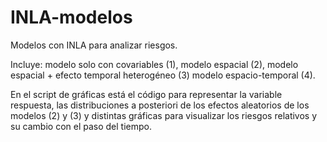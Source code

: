 # INLA-modelos
Modelos con INLA para analizar riesgos. 

Incluye: 
        modelo solo con covariables (1), 
        modelo espacial (2), modelo espacial + efecto temporal heterogéneo (3) 
        modelo espacio-temporal (4). 
        
En el script de gráficas está el código para representar la variable respuesta, 
las distribuciones a posteriori de los efectos aleatorios de los modelos (2) y (3) 
y distintas gráficas para visualizar los riesgos relativos y su cambio con el paso del tiempo.
